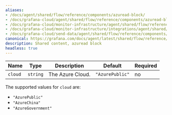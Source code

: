 ```yaml
---
aliases:
- /docs/agent/shared/flow/reference/components/azuread-block/
- /docs/grafana-cloud/agent/shared/flow/reference/components/azuread-block/
- /docs/grafana-cloud/monitor-infrastructure/agent/shared/flow/reference/components/azuread-block/
- /docs/grafana-cloud/monitor-infrastructure/integrations/agent/shared/flow/reference/components/azuread-block/
- /docs/grafana-cloud/send-data/agent/shared/flow/reference/components/azuread-block/
canonical: https://grafana.com/docs/agent/latest/shared/flow/reference/components/azuread-block/
description: Shared content, azuread block
headless: true
---
```


Name | Type | Description | Default | Required
---- | ---- | ----------- | ------- | --------
`cloud` | `string` | The Azure Cloud. | `"AzurePublic"` | no

The supported values for `cloud` are:
* `"AzurePublic"`
* `"AzureChina"`
* `"AzureGovernment"`